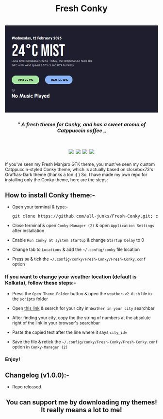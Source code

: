 <h1 align=center>Fresh Conky</h1>

<h1 align=center><img src="https://github.com/all-junks/Fresh-Conky/blob/main/Screenshot_2025-02-12_22-55-13.png"/></h1>

<h3 align=center><em>” A fresh theme for Conky, and has a sweet aroma of Catppuccin coffee</em> „</h3>

<h1 align=center>
<img src="https://img.shields.io/badge/linux_only-os?style=for-the-badge&logo=linux&logoColor=%23a6e3a1&label=OS&labelColor=%231e1e2e&color=%23a6e3a1"/>
<img src="https://img.shields.io/badge/conky-theme_for?style=for-the-badge&label=theme%20for&labelColor=%231e1e2e&color=%2389b4fa"/>
<img src="https://img.shields.io/github/stars/all-junks/Fresh-Conky?style=for-the-badge&label=Stars&labelColor=1e1e2e&color=a6da95"/>
<img src="https://img.shields.io/badge/gpl--v3.0-license?style=for-the-badge&logo=gnu&logoColor=%238aadf4&label=License&labelColor=1e1e2e&color=%238aadf4"/>
</h1>

If you've seen my Fresh Manjaro GTK theme, you must've seen my custom Catppuccin-styled Conky theme, which is actually based on closebox73's Graffias-Dark theme (thanks a ton :) )
So, I have made my own repo for installing only the Conky theme, here are the steps:

## How to install Conky theme:-

- Open your terminal & type:-
  
  <pre>git clone https://github.com/all-junks/Fresh-Conky.git; cd Fresh-Conky; chmod 755 install.sh; chmod +x install.sh; ./install.sh</pre>
- Close terminal & open <code>Conky-Manager (2)</code> & open <code>Application Settings</code> after installation

- Enable <code>Run Conky at system startup</code> & change <code>Startup Delay</code> to 0

- Change tab to <code>Locations</code> & add the <code>~/.config/conky</code> file location

- Press <code>OK</code> & tick the <code>~/.config/conky/Fresh-Conky/Fresh-Conky.conf</code> option

### If you want to change your weather location (default is Kolkata), follow these steps:-

- Press the <code>Open Theme Folder</code> button & open the <code>weather-v2.0.sh</code> file in the <code>scripts</code> folder

- Open [this link](https://openweathermap.org) & search for your city in <code>Weather in your city</code> searchbar

- After finding your city, copy the the string of numbers at the absolute right of the link in your browser's searchbar

- Paste the copied text after the line where it says <code>city_id=</code>

- Save the file & retick the <code>~/.config/conky/Fresh-Conky/Fresh-Conky.conf</code> option in <code>Conky-Manager (2)</code>

### Enjoy!

## Changelog (v1.0.0):-

- Repo released
<h2 align=center>You can support me by downloading my themes! It really means a lot to me!</h2>
